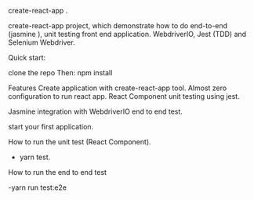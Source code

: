 create-react-app .

create-react-app project, which demonstrate how to do end-to-end (jasmine ), unit testing front end application. WebdriverIO, Jest (TDD) and Selenium Webdriver.

Quick start:

clone the repo
Then: npm install

Features
Create application with create-react-app tool. Almost zero configuration to run react app.
React Component unit testing using jest.

Jasmine integration with WebdriverIO end to end test.

start your first application.

How to run the unit test (React Component).

- yarn test.

How to run the end to end test

-yarn run test:e2e
